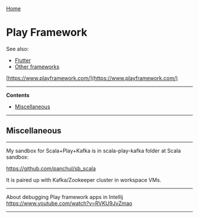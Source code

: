 [Home](Readme.md)
# Play Framework

See also:

- [Flutter](Flutter.md)
- [Other frameworks](Readme.md#web-frameworks-servers-etc)

[https://www.playframework.com/](https://www.playframework.com/)

---

**Contents**

- [Miscellaneous](PlayFramework.md#miscellaneous)

---

## Miscellaneous

---

My sandbox for Scala+Play+Kafka is in scala-play-kafka folder at Scala sandbox:

https://github.com/panchul/sb_scala

It is paired up with Kafka/Zookeeper cluster in workspace VMs.

---

About debugging Play framework apps in Intellij
https://www.youtube.com/watch?v=RVKU9JvZmao

---